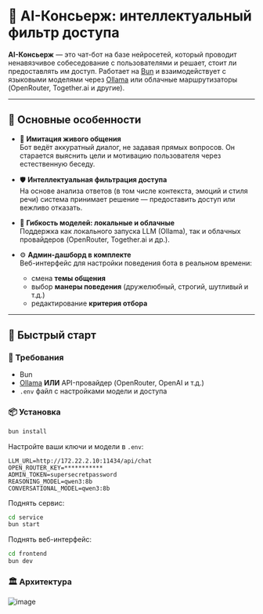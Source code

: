 # 🤖 AI-Консьерж: интеллектуальный фильтр доступа

**AI-Консьерж** — это чат-бот на базе нейросетей, который проводит ненавязчивое собеседование с пользователями и решает, стоит ли предоставлять им доступ. Работает на [Bun](https://bun.sh) и взаимодействует с языковыми моделями через [Ollama](https://ollama.com) или облачные маршрутизаторы (OpenRouter, Together.ai и другие).

---

## 🧠 Основные особенности

- 💬 **Имитация живого общения**  
  Бот ведёт аккуратный диалог, не задавая прямых вопросов. Он старается выяснить цели и мотивацию пользователя через естественную беседу.

- 🛡 **Интеллектуальная фильтрация доступа**  
  На основе анализа ответов (в том числе контекста, эмоций и стиля речи) система принимает решение — предоставить доступ или вежливо отказать.

- 🧠 **Гибкость моделей: локальные и облачные**  
  Поддержка как локального запуска LLM (Ollama), так и облачных провайдеров (OpenRouter, Together.ai и др.).

- ⚙️ **Админ-дашборд в комплекте**  
  Веб-интерфейс для настройки поведения бота в реальном времени:
  - смена **темы общения**
  - выбор **манеры поведения** (дружелюбный, строгий, шутливый и т.д.)
  - редактирование **критерия отбора**



---

## 🚀 Быстрый старт

### 🔧 Требования

- Bun
- [Ollama](https://ollama.com) **ИЛИ** API-провайдер (OpenRouter, OpenAI и т.д.)
- `.env` файл с настройками модели и доступа

### 📦 Установка

```bash
bun install
```

Настройте ваши ключи и модели в `.env`:
```env
LLM_URL=http://172.22.2.10:11434/api/chat
OPEN_ROUTER_KEY=***********
ADMIN_TOKEN=supersecretpassword
REASONING_MODEL=qwen3:8b
CONVERSATIONAL_MODEL=qwen3:8b
```

Поднять сервис:
```bash
cd service
bun start
```

Поднять веб-интерфейс:
```bash
cd frontend
bun dev
```

### 🏛️ Архитектура
![image](https://github.com/user-attachments/assets/bff193c1-9c6e-41a0-aebc-4f0afc1e82f8)
